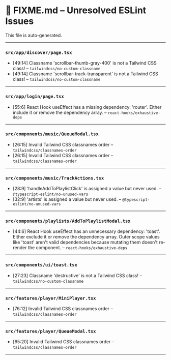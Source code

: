 # 🚧 FIXME.md – Unresolved ESLint Issues

This file is auto-generated.

---
### `src/app/discover/page.tsx`
- [49:14] Classname 'scrollbar-thumb-gray-400' is not a Tailwind CSS class! – `tailwindcss/no-custom-classname`
- [49:14] Classname 'scrollbar-track-transparent' is not a Tailwind CSS class! – `tailwindcss/no-custom-classname`

---
### `src/app/login/page.tsx`
- [55:6] React Hook useEffect has a missing dependency: 'router'. Either include it or remove the dependency array. – `react-hooks/exhaustive-deps`

---
### `src/components/music/QueueModal.tsx`
- [26:15] Invalid Tailwind CSS classnames order – `tailwindcss/classnames-order`
- [26:15] Invalid Tailwind CSS classnames order – `tailwindcss/classnames-order`

---
### `src/components/music/TrackActions.tsx`
- [28:9] 'handleAddToPlaylistClick' is assigned a value but never used. – `@typescript-eslint/no-unused-vars`
- [32:9] 'artists' is assigned a value but never used. – `@typescript-eslint/no-unused-vars`

---
### `src/components/playlists/AddToPlaylistModal.tsx`
- [44:6] React Hook useEffect has an unnecessary dependency: 'toast'. Either exclude it or remove the dependency array. Outer scope values like 'toast' aren't valid dependencies because mutating them doesn't re-render the component. – `react-hooks/exhaustive-deps`

---
### `src/components/ui/toast.tsx`
- [27:23] Classname 'destructive' is not a Tailwind CSS class! – `tailwindcss/no-custom-classname`

---
### `src/features/player/MiniPlayer.tsx`
- [76:12] Invalid Tailwind CSS classnames order – `tailwindcss/classnames-order`

---
### `src/features/player/QueueModal.tsx`
- [65:20] Invalid Tailwind CSS classnames order – `tailwindcss/classnames-order`

---

